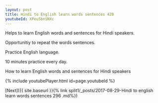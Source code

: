 ```yaml
---
layout: post
title: Hindi to English learn words sentences 420 
youtubeId: XPeu5bnSNXc
---
```

 
 
Helps to learn English words and sentences for Hindi speakers.

Opportunitiy to repeat the words sentences. 

Practice English language. 
 
10 minutes practice every day. 
 
How to learn English words and sentences for Hindi speakers 
 
{% include youtubePlayer.html id=page.youtubeId %}
 
 
[Next]({{ site.baseurl }}{% link  split1/_posts/2017-08-29-Hindi to english learn words sentences 296 .md%})
 
